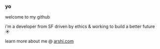 ### yo
welcome to my github 

i'm a developer from SF driven by ethics & working to build a better future ☀️

learn more about me @ [arshi.com](http://www.arshi.com)
